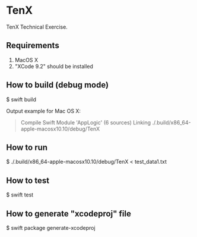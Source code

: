 # TenX

TenX Technical Exercise.

## Requirements

1. MacOS X
2. "XCode 9.2" should be installed

## How to build (debug mode)

$ swift build

Output example for Mac OS X:

> Compile Swift Module 'AppLogic' (6 sources)
> Linking ./.build/x86_64-apple-macosx10.10/debug/TenX

## How to run

$ ./.build/x86_64-apple-macosx10.10/debug/TenX < test_data1.txt

## How to test

$ swift test

## How to generate "xcodeproj" file

$ swift package generate-xcodeproj
